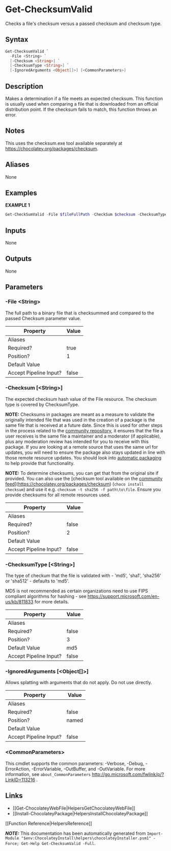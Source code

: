 ﻿# Get-ChecksumValid

Checks a file's checksum versus a passed checksum and checksum type.

## Syntax

~~~powershell
Get-ChecksumValid `
  -File <String> `
  [-Checksum <String>] `
  [-ChecksumType <String>] `
  [-IgnoredArguments <Object[]>] [<CommonParameters>]
~~~

## Description

Makes a determination if a file meets an expected checksum. This
function is usually used when comparing a file that is downloaded from
an official distribution point. If the checksum fails to
match, this function throws an error.

## Notes

This uses the checksum.exe tool available separately at
https://chocolatey.org/packages/checksum.

## Aliases

None

## Examples

 **EXAMPLE 1**

~~~powershell
Get-CheckSumValid -File $fileFullPath -CheckSum $checksum -ChecksumType $checksumType

~~~ 

## Inputs

None

## Outputs

None

## Parameters

###  -File &lt;String&gt;
The full path to a binary file that is checksummed and compared to the
passed Checksum parameter value.

Property               | Value
---------------------- | -----
Aliases                | 
Required?              | true
Position?              | 1
Default Value          | 
Accept Pipeline Input? | false
 
###  -Checksum [&lt;String&gt;]
The expected checksum hash value of the File resource. The checksum
type is covered by ChecksumType.

**NOTE:** Checksums in packages are meant as a measure to validate the 
originally intended file that was used in the creation of a package is
the same file that is received at a future date. Since this is used for
other steps in the process related to the [community repository](https://chocolatey.org/packages), it 
ensures that the file a user receives is the same file a maintainer
and a moderator (if applicable), plus any moderation review has 
intended for you to receive with this package. If you are looking at a 
remote source that uses the same url for updates, you will need to 
ensure the package also stays updated in line with those remote 
resource updates. You should look into [automatic packaging](https://chocolatey.org/docs/automatic-packages) 
to help provide that functionality.

**NOTE:** To determine checksums, you can get that from the original 
site if provided. You can also use the [checksum tool available on 
the [community feed](https://chocolatey.org/packages)](https://chocolatey.org/packages/checksum) (`choco install checksum`) 
and use it e.g. `checksum -t sha256 -f path\to\file`. Ensure you 
provide checksums for all remote resources used.

Property               | Value
---------------------- | -----
Aliases                | 
Required?              | false
Position?              | 2
Default Value          | 
Accept Pipeline Input? | false
 
###  -ChecksumType [&lt;String&gt;]
The type of checkum that the file is validated with - 'md5', 'sha1',
'sha256' or 'sha512' - defaults to 'md5'.

MD5 is not recommended as certain organizations need to use FIPS
compliant algorithms for hashing - see
https://support.microsoft.com/en-us/kb/811833 for more details.

Property               | Value
---------------------- | -----
Aliases                | 
Required?              | false
Position?              | 3
Default Value          | md5
Accept Pipeline Input? | false
 
###  -IgnoredArguments [&lt;Object[]&gt;]
Allows splatting with arguments that do not apply. Do not use directly.

Property               | Value
---------------------- | -----
Aliases                | 
Required?              | false
Position?              | named
Default Value          | 
Accept Pipeline Input? | false
 
### &lt;CommonParameters&gt;

This cmdlet supports the common parameters: -Verbose, -Debug, -ErrorAction, -ErrorVariable, -OutBuffer, and -OutVariable. For more information, see `about_CommonParameters` http://go.microsoft.com/fwlink/p/?LinkID=113216 .


## Links

 * [[Get-ChocolateyWebFile|HelpersGetChocolateyWebFile]]
 * [[Install-ChocolateyPackage|HelpersInstallChocolateyPackage]]


[[Function Reference|HelpersReference]]

***NOTE:*** This documentation has been automatically generated from `Import-Module "$env:ChocolateyInstall\helpers\chocolateyInstaller.psm1" -Force; Get-Help Get-ChecksumValid -Full`.
